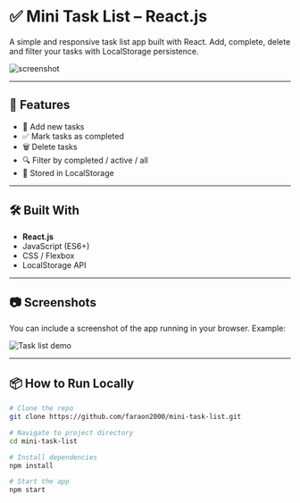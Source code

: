 # ✅ Mini Task List – React.js

A simple and responsive task list app built with React. Add, complete, delete and filter your tasks with LocalStorage persistence.

![screenshot](./screenshot.png)

---

## 🚀 Features

- 📝 Add new tasks
- ✅ Mark tasks as completed
- 🗑 Delete tasks
- 🔍 Filter by completed / active / all
- 💾 Stored in LocalStorage

---

## 🛠 Built With

- **React.js**
- JavaScript (ES6+)
- CSS / Flexbox
- LocalStorage API

---

## 📷 Screenshots

You can include a screenshot of the app running in your browser. Example:

![Task list demo](./demo.gif)

---

## 📦 How to Run Locally

```bash
# Clone the repo
git clone https://github.com/faraon2000/mini-task-list.git

# Navigate to project directory
cd mini-task-list

# Install dependencies
npm install

# Start the app
npm start